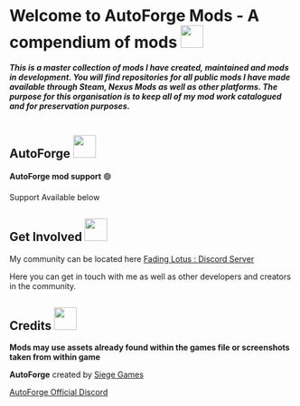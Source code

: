 # Welcome to AutoForge Mods - A compendium of mods <img src="https://i.imgur.com/ibB1Te9.png" title="" alt="" width="40">

***This is a master collection of mods I have created, maintained and mods in development. You will find repositories for all public mods I have made available through Steam, Nexus Mods as well as other platforms. The purpose for this organisation is to keep all of my mod work catalogued and for preservation purposes.***


 <img src="https://i.imgur.com/GQlqYX9.png" title="" alt="" width="">


## AutoForge <img src="https://i.imgur.com/rmDJU41.png" title="" alt="" width="40">

**AutoForge mod support** :green_circle:

Support Available below


## Get Involved <img src="https://i.imgur.com/MbuKhjB.png" title="" alt="" width="40">

My community can be located here [Fading Lotus : Discord Server](https://discord.gg/khTsQXBKc3)

Here you can get in touch with me as well as other developers and creators in the community.


## Credits <img src="https://i.imgur.com/7F7QXJz.png" title="" alt="" width="40">

**Mods may use assets already found within the games file or screenshots taken from within game**

**AutoForge** created by [Siege Games](https://playautoforge.com/)

[AutoForge Official Discord](https://discord.gg/dBECMZ2mwG)

